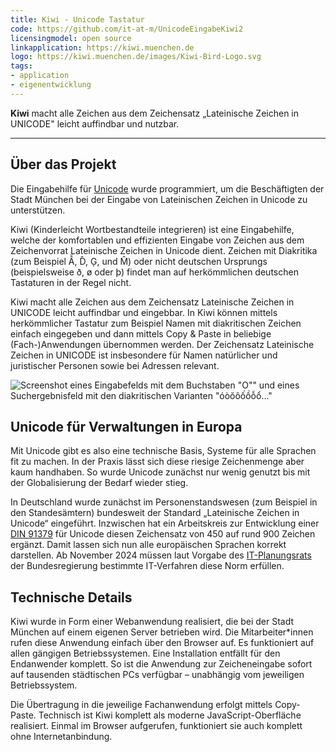 ```yaml
---
title: Kiwi - Unicode Tastatur
code: https://github.com/it-at-m/UnicodeEingabeKiwi2
licensingmodel: open source
linkapplication: https://kiwi.muenchen.de
logo: https://kiwi.muenchen.de/images/Kiwi-Bird-Logo.svg
tags:
- application
- eigenentwicklung
---
```

__Kiwi__ macht alle Zeichen aus dem Zeichensatz „Lateinische Zeichen in UNICODE" leicht auffindbar und nutzbar.

---

## Über das Projekt

Die Eingabehilfe für [Unicode](https://de.wikipedia.org/wiki/Unicode) wurde programmiert, um die Beschäftigten der Stadt München bei der Eingabe von Lateinischen Zeichen in Unicode zu unterstützen.

Kiwi (Kinderleicht Wortbestandteile integrieren) ist eine Eingabehilfe, welche der komfortablen und effizienten Eingabe von Zeichen aus dem Zeichenvorrat Lateinische Zeichen in Unicode dient. Zeichen mit Diakritika (zum Beispiel Ẫ, D̂, Ģ, und M̂) oder nicht deutschen Ursprungs (beispielsweise ð, ø oder þ) findet man auf herkömmlichen deutschen Tastaturen in der Regel nicht.

Kiwi macht alle Zeichen aus dem Zeichensatz Lateinische Zeichen in UNICODE leicht auffindbar und eingebbar. In Kiwi können mittels herkömmlicher Tastatur zum Beispiel Namen mit diakritischen Zeichen einfach eingegeben und dann mittels Copy & Paste in beliebige (Fach-)Anwendungen übernommen werden. Der Zeichensatz Lateinische Zeichen in UNICODE ist insbesondere für Namen natürlicher und juristischer Personen sowie bei Adressen relevant.

![Screenshot eines Eingabefelds mit dem Buchstaben "O"" und eines Suchergebnisfeld mit den diakritischen Varianten "óòŏôốồỗổ..."]( https://stadt.muenchen.de/.imaging/mte/lhm/image-aspect-ratio-3-2-1008w/dam/Home/Stadtverwaltung/IT-Referat/Open-Source/___KIWI_Ansicht2.5441346419426010922.jpg/jcr:content/___KIWI_Ansicht2.5441346419426010922.jpg)


## Unicode für Verwaltungen in Europa

Mit Unicode gibt es also eine technische Basis, Systeme für alle Sprachen fit zu machen. In der Praxis lässt sich diese riesige Zeichenmenge aber kaum handhaben. So wurde Unicode zunächst nur wenig genutzt bis mit der Globalisierung der Bedarf wieder stieg.

In Deutschland wurde zunächst im Personenstandswesen (zum Beispiel in den Standesämtern) bundesweit der Standard „Lateinische Zeichen in Unicode“ eingeführt. Inzwischen hat ein Arbeitskreis zur Entwicklung einer [DIN 91379](https://de.wikipedia.org/wiki/DIN_91379) für Unicode diesen Zeichensatz von 450 auf rund 900 Zeichen ergänzt. Damit lassen sich nun alle europäischen Sprachen korrekt darstellen. Ab November 2024 müssen laut Vorgabe des [IT-Planungsrats](https://www.it-planungsrat.de) der Bundesregierung bestimmte IT-Verfahren diese Norm erfüllen.


## Technische Details

Kiwi wurde in Form einer Webanwendung realisiert, die bei der Stadt München auf einem eigenen Server betrieben wird. Die Mitarbeiter*innen rufen diese Anwendung einfach über den Browser auf. Es funktioniert auf allen gängigen Betriebssystemen. Eine Installation entfällt für den Endanwender komplett. So ist die Anwendung zur Zeicheneingabe sofort auf tausenden städtischen PCs verfügbar – unabhängig vom jeweiligen Betriebssystem.

Die Übertragung in die jeweilige Fachanwendung erfolgt mittels Copy-Paste. Technisch ist Kiwi komplett als moderne JavaScript-Oberfläche realisiert. Einmal im Browser aufgerufen, funktioniert sie auch komplett ohne Internetanbindung.
